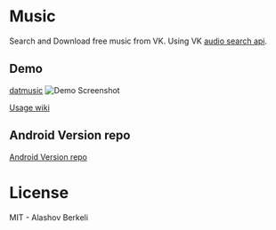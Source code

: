 Music
=====

Search and Download free music from VK. Using VK [audio search api](https://vk.com/dev/audio.search).

## Demo
[datmusic](https://datmusic.xyz)
![Demo Screenshot](https://dotjpg.co/XfNk.png)

[Usage wiki](https://github.com/alashow/music/wiki)

## Android Version repo
[Android Version repo](https://github.com/alashow/music-android)


# License
MIT - Alashov Berkeli

